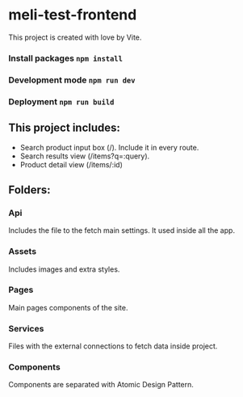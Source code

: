 # meli-test-frontend
This project is created with love by Vite.

### Install packages ```npm install```
### Development mode ```npm run dev```
### Deployment ```npm run build```

## This project includes:
- Search product input box (/). Include it in every route.
- Search results view (/items?q=:query).
- Product detail view (/items/:id)

## Folders:
### Api
Includes the file to the fetch main settings. It used inside all the app.
### Assets
Includes images and extra styles.
### Pages
Main pages components of the site.
### Services
Files with the external connections to fetch data inside project.
### Components
Components are separated with Atomic Design Pattern.